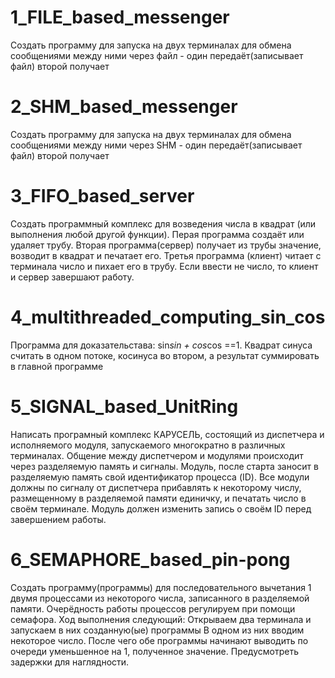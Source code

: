 # 1_FILE_based_messenger
Создать программу для запуска на двух терминалах для обмена сообщениями между ними через файл - один передаёт(записывает файл) второй получает

# 2_SHM_based_messenger
Создать программу для запуска на двух терминалах для обмена сообщениями между ними через SHM - один передаёт(записывает файл) второй получает

# 3_FIFO_based_server
Создать программный комплекс для возведения числа в квадрат
(или выполнения любой другой функции). Перая программа создаёт или удаляет трубу. Вторая программа(сервер) получает из трубы значение, возводит в квадрат
и печатает его. Третья программа (клиент) читает с терминала число и пихает его в трубу. Если ввести не число, то клиент и сервер завершают работу.

# 4_multithreaded_computing_sin_cos
Программа для доказательстава: sin*sin + cos*cos ==1. Квадрат синуса считать в одном потоке, косинуса во втором, а результат суммировать в главной программе

# 5_SIGNAL_based_UnitRing
Написать програмный комплекс КАРУСЕЛЬ, состоящий из диспетчера и исполняемого модуля,
запускаемого многократно в различных терминалах. 
Общение между диспетчером и модулями происходит через разделяемую память и сигналы.
Модуль, после старта заносит в разделяемую память свой идентификатор процесса (ID).
Все модули должны по сигналу от диспетчера прибавлять к некоторому числу, размещенному в разделяемой памяти единичку, и печатать число в своём терминале. Модуль должен изменить запись о своём ID перед завершением работы.

# 6_SEMAPHORE_based_pin-pong
  Создать программу(программы) для последовательного вычетания 1 двумя процессами
  из некоторого числа, записанного в разделяемой памяти.
  Очерёдность работы процессов регулируем при помощи семафора.
  Ход выполнения следующий:
  Открываем два терминала и запускаем в них созданную(ые) программы
  В одном из них вводим некоторое число.
  После чего обе программы начинают выводить по очереди уменьшенное на 1,
  полученное значение.
  Предусмотреть задержки для наглядности.
